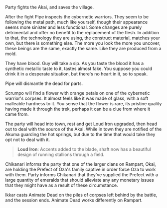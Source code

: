 Party fights the Akai, and saves the village.

After the fight Pipe inspects the cybernetic warriors. They seem to be following the metal path, much like yourself, though their appearance seems more sinister and less functional. Some changes are purely detrimental and offer no benefit to the replacement of the flesh. In addition to that, the technology they are using, the construct material, matches your own, but there is something else. The more you look the more you uncover, these beings are the same, exactly the same. Like they are produced from a mold.


They have blood. Guy will take a sip. As you taste the blood it has a synthetic metallic taste to it, tastes almost fake. You suppose you could drink it in a desperate situation, but there's no heart in it, so to speak.


Pipe will dismantle the dead for parts.

Scrumpo will find a flower with orange petals on one of the cybernetic warrior's corpses. It almost feels like it was made of glass, with a soft malleable hardness to it. You sense that the flower is rare, its pristine quality having made it through the trek, perhaps it can be a clue from where it came from.

The party will head into town, rest and get Loud Iron upgraded, then head out to deal with the source of the Akai. While in town they are notified of the Akuma guarding the hot springs, but due to the time that would take they opt not to deal with it.

>**Loud Iron**: Accents added to the blade, shaft now has a beautiful design of running stallions through a field. 

Chikanari informs the party that one of the larger clans on Rampart, Okai, are holding the Prefect of Oza's family captive in order force Oza to work with them. Party informs Chikanari that they've supplied the Prefect with a large quantity of emeralds that should alleviate any any monetary issues that they might have as a result of these circumstance.


Ikkar casts Animate Dead on the piles of corpses left behind by the battle, and the session ends. Animate Dead works differently on Rampart.
